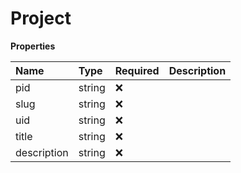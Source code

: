 # Project

**Properties**

| Name        | Type   | Required | Description |
| :---------- | :----- | :------- | :---------- |
| pid         | string | ❌       |             |
| slug        | string | ❌       |             |
| uid         | string | ❌       |             |
| title       | string | ❌       |             |
| description | string | ❌       |             |

<!-- This file was generated by liblab | https://liblab.com/ -->
